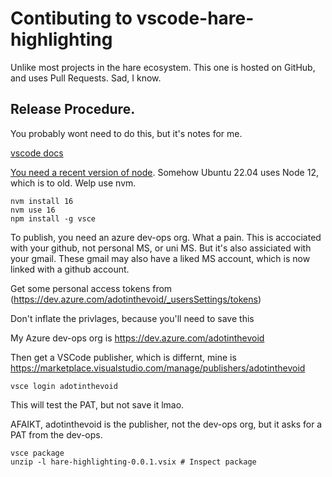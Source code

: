 # Contibuting to vscode-hare-highlighting

Unlike most projects in the hare ecosystem. This one is hosted on GitHub, and uses Pull Requests. Sad, I know.

## Release Procedure.

You probably wont need to do this, but it's notes for me.

[vscode docs](https://code.visualstudio.com/api/working-with-extensions/publishing-extension)

[You need a recent version of node](https://github.com/microsoft/vscode-vsce/issues/653).
Somehow Ubuntu 22.04 uses Node 12, which is to old. Welp use nvm.

```shell
nvm install 16
nvm use 16
npm install -g vsce
```

To publish, you need an azure dev-ops org. What a pain. This is accociated with your github, not personal MS, or uni MS. But it's also assiciated with your gmail. These gmail may also have a liked MS account, which is now linked with a github account.

Get some personal access tokens from (https://dev.azure.com/adotinthevoid/_usersSettings/tokens)

Don't inflate the privlages, because you'll need to save this

My Azure dev-ops org is https://dev.azure.com/adotinthevoid

Then get a VSCode publisher, which is differnt, mine is https://marketplace.visualstudio.com/manage/publishers/adotinthevoid

```
vsce login adotinthevoid
```

This will test the PAT, but not save it lmao.

AFAIKT, adotinthevoid is the publisher, not the dev-ops org, but it asks for a PAT from the dev-ops.


```shell
vsce package
unzip -l hare-highlighting-0.0.1.vsix # Inspect package
```